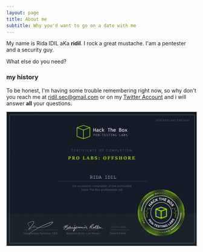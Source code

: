 ```yaml
---
layout: page
title: About me
subtitle: Why you'd want to go on a date with me
---
```


My name is Rida IDIL aKa **ridil**. I rock a great mustache.
I'am a pentester and a security guy.

What else do you need?

### my history

To be honest, I'm having some trouble remembering right now, so why don't you reach me at [ridil.sec@gmail.com](mailto:ridil.sec@gmail.com) or on my [Twitter Account](https://twitter.com/ridaidil) and i will answer **all** your questions.

 
<div class="row">
    	<img src="/img/OFFSHORE_CERT_RIDIL.png"/>
</div>
